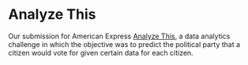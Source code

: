 # Analyze This

Our submission for American Express [Analyze This](https://in.axpcampus.com/AnalyzeThis/), a data analytics challenge in which the objective was to predict the political party that a citizen would vote for given certain data for each citizen. 
